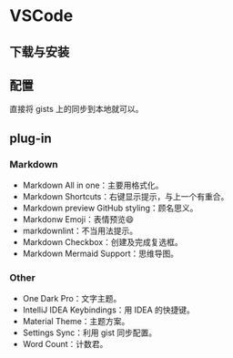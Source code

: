 # VSCode

## 下载与安装

## 配置

直接将 gists 上的同步到本地就可以。

## plug-in

### Markdown

- Markdown All in one：主要用格式化。
- Markdown Shortcuts：右键显示提示，与上一个有重合。
- Markdown preview GitHub styling：顾名思义。
- Markdonw Emoji：表情预览:smile:
- markdownlint：不当用法提示。
- Markdown Checkbox：创建及完成复选框。
- Markdown Mermaid Support：思维导图。

### Other

- One Dark Pro：文字主题。
- IntelliJ IDEA Keybindings：用 IDEA 的快捷键。
- Material Theme：主题方案。
- Settings Sync：利用 gist 同步配置。
- Word Count：计数君。